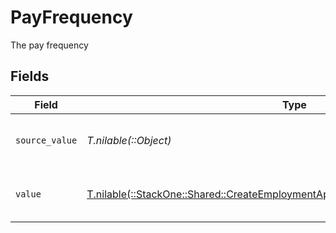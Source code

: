 # PayFrequency

The pay frequency


## Fields

| Field                                                                                                                                                      | Type                                                                                                                                                       | Required                                                                                                                                                   | Description                                                                                                                                                | Example                                                                                                                                                    |
| ---------------------------------------------------------------------------------------------------------------------------------------------------------- | ---------------------------------------------------------------------------------------------------------------------------------------------------------- | ---------------------------------------------------------------------------------------------------------------------------------------------------------- | ---------------------------------------------------------------------------------------------------------------------------------------------------------- | ---------------------------------------------------------------------------------------------------------------------------------------------------------- |
| `source_value`                                                                                                                                             | *T.nilable(::Object)*                                                                                                                                      | :heavy_minus_sign:                                                                                                                                         | The source value of the pay frequency.                                                                                                                     | Hourly                                                                                                                                                     |
| `value`                                                                                                                                                    | [T.nilable(::StackOne::Shared::CreateEmploymentApiModelSchemasPayFrequencyValue)](../../models/shared/createemploymentapimodelschemaspayfrequencyvalue.md) | :heavy_minus_sign:                                                                                                                                         | The pay frequency of the job postings.                                                                                                                     | hourly                                                                                                                                                     |